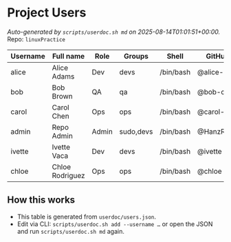 # Project Users

_Auto-generated by `scripts/userdoc.sh md` on 2025-08-14T01:01:51+00:00._
Repo: `linuxPractice`

| Username | Full name | Role | Groups | Shell | GitHub | Notes |
|---|---|---|---|---|---|---|
| alice | Alice Adams | Dev | devs | /bin/bash | @alice-dev | Backend trainee |
| bob | Bob Brown | QA | qa | /bin/bash | @bob-qa | Night shift |
| carol | Carol Chen | Ops | ops | /bin/bash | @carol-ops | On-call rotation |
| admin | Repo Admin | Admin | sudo,devs | /bin/bash | @HanzRod3 | Has sudo |
| ivette | Ivette Vaca | Dev | devs | /bin/bash | @ivette | New hire |
| chloe | Chloe Rodriguez | Ops | ops | /bin/bash | @chloe | On-call eligible |

## How this works
- This table is generated from `userdoc/users.json`.
- Edit via CLI: `scripts/userdoc.sh add --username …` or open the JSON and run `scripts/userdoc.sh md` again.
